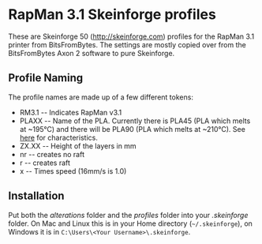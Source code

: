 RapMan 3.1 Skeinforge profiles
=================================

These are Skeinforge 50 (http://skeinforge.com) profiles for the RapMan 3.1 printer from BitsFromBytes. The settings are mostly copied over from the BitsFromBytes Axon 2 software to pure Skeinforge.

Profile Naming
--------------

The profile names are made up of a few different tokens:

* RM3.1 -- Indicates RapMan v3.1
* PLAXX -- Name of the PLA. Currently there is PLA45 (PLA which melts at ~195°C) and there will be PLA90 (PLA which melts at ~210°C). See [here](http://www.orbi-tech.de/shop/Plastic-Welding-Rod/PLA:::30_46.html "Orbi-Tech Webshop") for characteristics.
* ZX.XX -- Height of the layers in mm
* nr -- creates no raft
* r -- creates raft
* x -- Times speed (16mm/s is 1.0)

Installation
------------

Put both the *alterations* folder and the *profiles* folder into your *.skeinforge* folder. On Mac and Linux this is in your Home directory (`~/.skeinforge`), on Windows it is in `C:\Users\<Your Username>\.skeinforge`.
